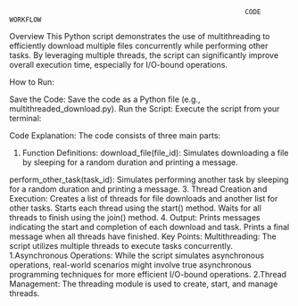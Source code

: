                                                                CODE WORKFLOW

Overview
This Python script demonstrates the use of multithreading to efficiently download multiple files concurrently while performing other tasks. By leveraging multiple threads, the script can significantly improve overall execution time, especially for I/O-bound operations.

How to Run:

Save the Code: Save the code as a Python file (e.g., multithreaded_download.py).
Run the Script: Execute the script from your terminal:
 
Code Explanation:
The code consists of three main parts:
1. Function Definitions:
download_file(file_id): Simulates downloading a file by sleeping for a random duration and printing a message.

perform_other_task(task_id): Simulates performing another task by sleeping for a random duration and printing a message.
3. Thread Creation and Execution:
Creates a list of threads for file downloads and another list for other tasks.
Starts each thread using the start() method.
Waits for all threads to finish using the join() method.
4. Output:
Prints messages indicating the start and completion of each download and task.
Prints a final message when all threads have finished.
Key Points:
Multithreading: The script utilizes multiple threads to execute tasks concurrently.
1.Asynchronous Operations: While the script simulates asynchronous operations, real-world scenarios might involve true asynchronous programming techniques for more efficient I/O-bound operations.
2.Thread Management: The threading module is used to create, start, and manage threads.
